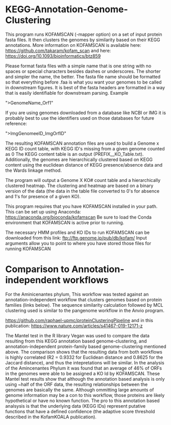 # KEGG-Annotation-Genome-Clustering

This program runs KOFAMSCAN (-mapper option) on a set of input protein fasta files. It then clusters the genomes by similarity based on their KEGG annotations. More information on KOFAMSCAN is available here: https://github.com/takaram/kofam_scan and here: https://doi.org/10.1093/bioinformatics/btz859

Please format fasta files with a simple name that is one string with no spaces or special characters besides dashes or underscores. The shorter and simpler the name, the better. The fasta file name should be formatted so that everything before .faa is what you want your genomes to be called in downstream figures.
It is best of the fasta headers are formatted in a way that is easily identifiable for downstream parsing. Example

">GenomeName_Orf1"
 
If you are using genomes downloaded from a database like NCBI or IMG it is probably best to use the identifiers used on those databases for future reference:

">ImgGenomeeID_ImgOrfID" 

The resulting KOFAMSCAN annotation files are used to build a Genome x KEGG ID count table, with KEGG ID's missing from a given genome counted as 0
The KEGG content table is an output (PREFIX__KO_Table.txt).  Additionally, the genomes are hierarchically clustered based on KEGG content using the euclidean distance of KEGG presence/absence data and the Wards linkage method.

The program will output a Genome X KO# count table and a hierarchically clustered heatmap.  The clustering and heatmap are based on a binary version of the data (the data in the table file converted to 0's for absence and 1's for presence of a given KO).


This program requires that you have KOFAMSCAN installed in your path. This can be set up using Anaconda: https://anaconda.org/bioconda/kofamscan 
Be sure to load the Conda environment that KOFAMSCAN is active prior to running.

The necessary HMM profiles and KO IDs to run KOFAMSCAN can be downloaded from this link: ftp://ftp.genome.jp/pub/db/kofam/
Input arguments allow you to point to where you have stored those files for running KOFAMSCAN

# Comparison to Annotation-independent workflows
For the Aminicenantes phylum, This workflow was tested against an annotation-independent workflow that clusters genomes based on protein families (links below). The sequence similarity calculation followed by MCL clustering used is similar to the pangenome workflow in the Anvio program.   

https://github.com/raphael-upmc/proteinClusteringPipeline and in this publication: https://www.nature.com/articles/s41467-019-12171-z

The Mantel test in the R library Vegan was used to compare the data resulting from this KEGG annotation based genome-clustering, and annotation-independent protein-family based genome-clustering mentioned above. The comparison shows that the resulting data from both workflows is highly correlated (R2 = 0.9332 for Euclidean distance and 0.8625 for the Jaccard distance), and thus the intepretations will be similar. In the analysis of the Amincenantes Phylum it was found that an average of 46% of ORFs in the genomes were able to be assigned a KO Id by KOFAMSCAN.  These Mantel test results show that although the annotation based analysis is only using ~half of the ORF data, the resulting relationships between the genomes are basically the same. Although ommitting large amounts of genome information may be a con to this workflow, those proteins are likely hypothetical or have no known function.  The pro to this annotation based analsysis is that the underlying data (KEGG IDs) represent putative functions that have a defined confidence (the adaptive score threshold described in the KofamKOALA publication).    

